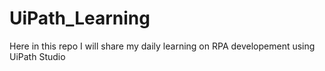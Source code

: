 # UiPath_Learning
Here in this repo I will share my daily learning on RPA developement using UiPath Studio
